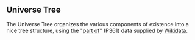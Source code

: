 ## Universe Tree
The Universe Tree organizes the various components of existence into a nice tree 
structure, using the "[part of](https://www.wikidata.org/wiki/Property:P361)"
(P361) data supplied by [Wikidata](https://www.wikidata.org).
